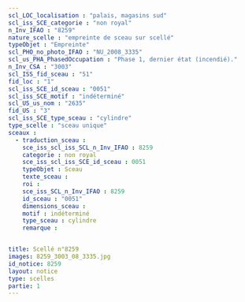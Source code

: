 ```yaml
---
scl_LOC_localisation : "palais, magasins sud"
scl_iss_SCE_categorie : "non royal"
n_Inv_IFAO : "8259"
nature_scelle : "empreinte de sceau sur scellé"
typeObjet : "Empreinte"
scl_PHO_no_photo_IFAO : "NU_2008_3335"
scl_us_PHA_PhasedOccupation : "Phase 1, dernier état (incendié)."
n_Inv_CSA : "3003"
scl_ISS_fid_sceau : "51"
fid_loc : "1"
scl_iss_SCE_id_sceau : "0051"
scl_iss_SCE_motif : "indéterminé"
scl_US_us_nom : "2635"
fid_US : "3"
scl_iss_SCE_type_sceau : "cylindre"
type_scelle : "sceau unique"
sceaux :
  - traduction_sceau : 
    sce_iss_scl_iss_SCL_n_Inv_IFAO : 8259
    categorie : non royal
    sce_iss_scl_iss_SCE_id_sceau : 0051
    typeObjet : Sceau
    texte_sceau : 
    roi : 
    sce_iss_SCL_n_Inv_IFAO : 8259
    id_sceau : "0051"
    dimensions_sceau : 
    motif : indéterminé
    type_sceau : cylindre
    remarque : 


title: Scellé n°8259
images: 8259_3003_08_3335.jpg
id_notice: 8259
layout: notice
type: scelles
partie: 1
---
```

